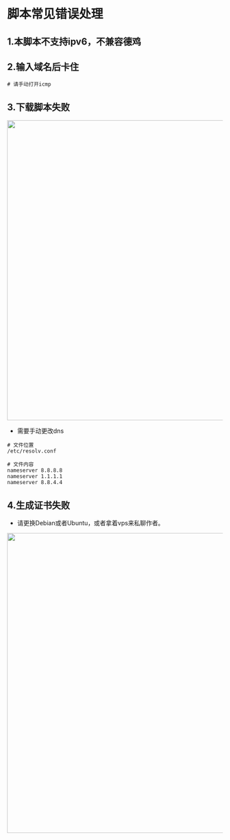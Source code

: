 # 脚本常见错误处理
## 1.本脚本不支持ipv6，不兼容德鸡
## 2.输入域名后卡住
```
# 请手动打开icmp
```

## 3.下载脚本失败
<img src="https://raw.githubusercontent.com/mack-a/v2ray-agent/master/fodder/install/shell_error_01.jpg" width=700>

- 需要手动更改dns
```
# 文件位置
/etc/resolv.conf

# 文件内容
nameserver 8.8.8.8
nameserver 1.1.1.1
nameserver 8.8.4.4
```

## 4.生成证书失败
- 请更换Debian或者Ubuntu，或者拿着vps来私聊作者。

<img src="https://raw.githubusercontent.com/mack-a/v2ray-agent/master/fodder/install/shell_error_02.jpg" width=700>
